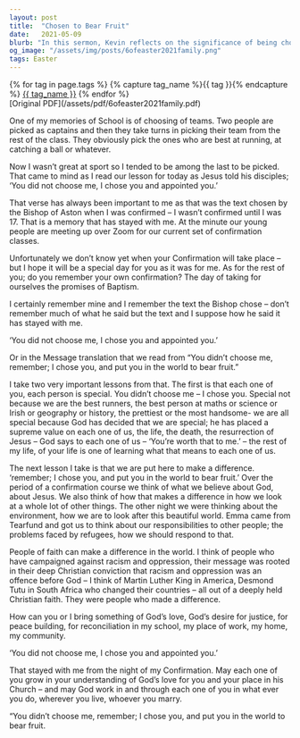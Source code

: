 ```yaml
---
layout: post
title:  "Chosen to Bear Fruit"
date:   2021-05-09
blurb: "In this sermon, Kevin reflects on the significance of being chosen by God, drawing from his personal experience of confirmation. He emphasizes that everyone is special in God's eyes, not because of their abilities or appearance, but because God has chosen them. He also highlights that we are put in this world to make a difference and bear fruit, using examples of influential figures who have made significant changes rooted in their Christian faith."
og_image: "/assets/img/posts/6ofeaster2021family.png"
tags: Easter
---    
```

<div class="tag-pills">
  {% for tag in page.tags %}
    {% capture tag_name %}{{ tag }}{% endcapture %}
    <a href="{{ site.baseurl }}/tag/{{ tag_name }}" class="tag-pill">{{ tag_name }}</a>
  {% endfor %}
</div>
[Original PDF](/assets/pdf/6ofeaster2021family.pdf)

One of my memories of School is of choosing of teams. Two people are picked as captains and then they take turns in picking their team from the rest of the class. They obviously pick the ones who are best at running, at catching a ball or whatever.

Now I wasn’t great at sport so I tended to be among the last to be picked. That came to mind as I read our lesson for today as Jesus told his disciples; ‘You did not choose me, I chose you and appointed you.’

That verse has always been important to me as that was the text chosen by the Bishop of Aston when I was confirmed – I wasn’t confirmed until I was 17. That is a memory that has stayed with me. At the minute our young people are meeting up over Zoom for our current set of confirmation classes.

Unfortunately we don’t know yet when your Confirmation will take place – but I hope it will be a special day for you as it was for me. As for the rest of you; do you remember your own confirmation? The day of taking for ourselves the promises of Baptism.

I certainly remember mine and I remember the text the Bishop chose – don’t remember much of what he said but the text and I suppose how he said it has stayed with me.

‘You did not choose me, I chose you and appointed you.’

Or in the Message translation that we read from “You didn’t choose me, remember; I chose you, and put you in the world to bear fruit.”

I take two very important lessons from that. The first is that each one of you, each person is special. You didn’t choose me – I chose you. Special not because we are the best runners, the best person at maths or science or Irish or geography or history, the prettiest or the most handsome- we are all special because God has decided that we are special; he has placed a supreme value on each one of us, the life, the death, the resurrection of Jesus – God says to each one of us – ‘You’re worth that to me.’ – the rest of my life, of your life is one of learning what that means to each one of us.

The next lesson I take is that we are put here to make a difference. ‘remember; I chose you, and put you in the world to bear fruit.’ Over the period of a confirmation course we think of what we believe about God, about Jesus. We also think of how that makes a difference in how we look at a whole lot of other things. The other night we were thinking about the environment, how we are to look after this beautiful world. Emma came from Tearfund and got us to think about our responsibilities to other people; the problems faced by refugees, how we should respond to that.

People of faith can make a difference in the world. I think of people who have campaigned against racism and oppression, their message was rooted in their deep Christian conviction that racism and oppression was an offence before God – I think of Martin Luther King in America, Desmond Tutu in South Africa who changed their countries – all out of a deeply held Christian faith. They were people who made a difference.

How can you or I bring something of God’s love, God’s desire for justice, for peace building, for reconciliation in my school, my place of work, my home, my community.

‘You did not choose me, I chose you and appointed you.’

That stayed with me from the night of my Confirmation. May each one of you grow in your understanding of God’s love for you and your place in his Church – and may God work in and through each one of you in what ever you do, wherever you live, whoever you marry.

“You didn’t choose me, remember; I chose you, and put you in the world to bear fruit.
